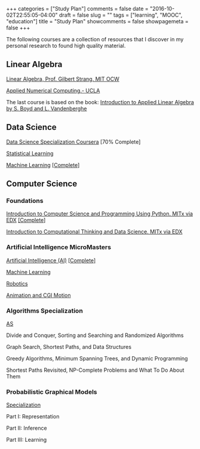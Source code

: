 +++
categories = ["Study Plan"]
comments = false
date = "2016-10-02T22:55:05-04:00"
draft = false
slug = ""
tags = ["learning", "MOOC", "education"]
title = "Study Plan"
showcomments = false
showpagemeta = false
+++

The following courses are a collection of resources that I discover in my personal research to found high quality material.

## Linear Algebra

[Linear Algebra, Prof. Gilbert Strang. MIT OCW](https://ocw.mit.edu/courses/mathematics/18-06-linear-algebra-spring-2010/index.htm)

[Applied Numerical Computing.- UCLA](http://www.seas.ucla.edu/~vandenbe/ee133a.html)

The last course is based on the book: [Introduction to Applied Linear Algebra by S. Boyd and L. Vandenberghe](https://web.stanford.edu/~boyd/vmls/vmls.pdf)


## Data Science

[Data Science Specialization Coursera](https://www.coursera.org/specializations/jhu-data-science) [70% Complete]

[Statistical Learning](https://lagunita.stanford.edu/courses/HumanitiesSciences/StatLearning/Winter2016/about)

[Machine Learning](https://www.coursera.org/learn/machine-learning) [[Complete]](https://www.coursera.org/account/accomplishments/certificate/ZDMPQ4RV7WCF)

## Computer Science

### Foundations

[Introduction to Computer Science and Programming Using Python. MITx via EDX](https://www.edx.org/es/course/introduction-computer-science-mitx-6-00-1x-11) [[Complete]](https://courses.edx.org/certificates/user/8109033/course/course-v1:MITx+6.00.1x+2T2017)

[Introduction to Computational Thinking and Data Science. MITx via EDX](https://www.edx.org/es/course/introduction-computational-thinking-data-mitx-6-00-2x-6)

### Artificial Intelligence MicroMasters

[Artificial Intelligence (AI)](https://www.edx.org/es/course/artificial-intelligence-ai-columbiax-csmm-101x-4) [[Complete]](https://courses.edx.org/certificates/user/8109033/course/course-v1:ColumbiaX+CSMM.101x+2T2017_2)

[Machine Learning](https://www.edx.org/es/course/machine-learning-columbiax-csmm-102x-2)

[Robotics](https://www.edx.org/es/course/robotics-columbiax-csmm-103x-2)

[Animation and CGI Motion](https://www.edx.org/es/course/animation-cgi-motion-columbiax-csmm-104x-2)

### Algorithms Specialization

[AS](https://www.coursera.org/specializations/algorithms)

Divide and Conquer, Sorting and Searching and Randomized Algorithms

Graph Search, Shortest Paths, and Data Structures

Greedy Algorithms, Minimum Spanning Trees, and Dynamic Programming

Shortest Paths Revisited, NP-Complete Problems and What To Do About Them


### Probabilistic Graphical Models

[Specialization](https://www.coursera.org/specializations/probabilistic-graphical-models)

Part I: Representation

Part II: Inference

Part III: Learning



